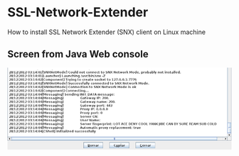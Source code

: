 # SSL-Network-Extender
How to install SSL Network Extender (SNX) client on Linux machine

## Screen from Java Web console

 [![FVCproductions](https://github.com/gabnetx/SSL-Network-Extender/blob/master/Consola_JavaWebStart_.png)](https://github.com/gabnetx/SSL-Network-Extender) 
